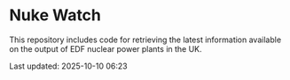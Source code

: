 # Nuke Watch

This repository includes code for retrieving the latest information available on the output of EDF nuclear power plants in the UK.

Last updated: 2025-10-10 06:23